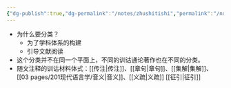 ```yaml
---
{"dg-publish":true,"dg-permalink":"/notes/zhushitishi","permalink":"/notes/zhushitishi/","tags":["语言学"],"created":"2024-11-30T20:57:44.529+08:00","updated":"2025-03-02T20:07:53.593+08:00"}
---
```


- 为什么要分类？
	- 为了学科体系的构建
	- 引导文献阅读
- 这个分类并不在同一个平面上，不同的训诂通论著作也在不同的分类。
- 随文注释的训诂材料体式：[[传注\|传注]]、[[章句\|章句]]、[[集解\|集解]]、[[03 pages/201现代语言学/音义\|音义]]、[[义疏\|义疏]] [[征引\|征引]]